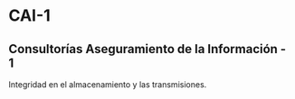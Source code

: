 # CAI-1
## Consultorías Aseguramiento de la Información - 1

Integridad en el almacenamiento y las transmisiones.

